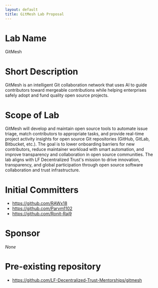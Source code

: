 ```yaml
---
layout: default
title: GitMesh Lab Proposal
---
```


# Lab Name
GitMesh

# Short Description
GitMesh is an intelligent Git collaboration network that uses AI to guide contributors toward mergeable contributions while helping enterprises safely adopt and fund quality open source projects.

# Scope of Lab
GitMesh will develop and maintain open source tools to automate issue triage, match contributors to appropriate tasks, and provide real-time project activity insights for open source Git repositories (GitHub, GitLab, Bitbucket, etc.). The goal is to lower onboarding barriers for new contributors, reduce maintainer workload with smart automation, and improve transparency and collaboration in open source communities. The lab aligns with LF Decentralized Trust's mission to drive innovation, transparency, and global participation through open source software collaboration and trust infrastructure.

# Initial Committers
- https://github.com/RAWx18
- https://github.com/Parvm1102
- https://github.com/Ronit-Raj9

# Sponsor
_None_

# Pre-existing repository
- https://github.com/LF-Decentralized-Trust-Mentorships/gitmesh
